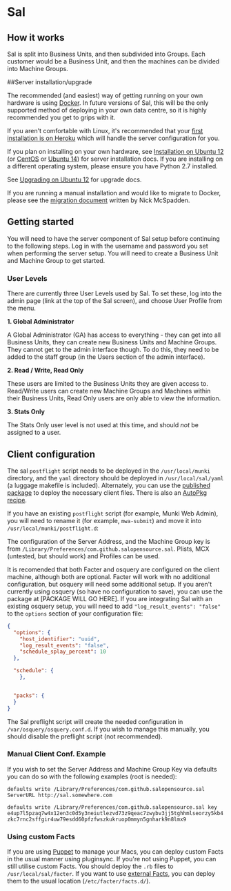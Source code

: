 # Sal

## How it works

Sal is split into Business Units, and then subdivided into Groups. Each customer would be a Business Unit, and then the machines can be divided into Machine Groups.

##Server installation/upgrade

The recommended (and easiest) way of getting running on your own hardware is using [Docker](https://github.com/salopensource/sal/blob/master/docs/Docker.md). In future versions of Sal, this will be the only supported method of deploying in your own data centre, so it is highly recommended you get to grips with it.

If you aren't comfortable with Linux, it's recommended that your [first installation is on Heroku](https://github.com/salopensource/sal/blob/master/docs/Deploying_on_Heroku.md) which will handle the server configuration for you.

If you plan on installing on your own hardware, see [Installation on Ubuntu 12](https://github.com/salopensource/sal/blob/master/docs/Installation_on_Ubuntu_12.md) (or [CentOS](https://github.com/salopensource/sal/blob/master/docs/Installation_on_CentOS6.md) or [Ubuntu 14](https://github.com/salopensource/sal/blob/master/docs/Installation_on_Ubuntu_14.md)) for server installation docs. If you are installing on a different operating system, please ensure you have Python 2.7 installed.

See [Upgrading on Ubuntu 12](https://github.com/salopensource/sal/blob/master/docs/Upgrading_on_Ubuntu_12.md) for upgrade docs.

If you are running a manual installation and would like to migrate to Docker, please see the [migration document](https://github.com/salopensource/sal/blob/master/docs/DockerMigration.md) written by Nick McSpadden.

## Getting started

You will need to have the server component of Sal setup before continuing to the following steps. Log in with the username and password you set when performing the server setup. You will need to create a Business Unit and Machine Group to get started.

### User Levels

There are currently three User Levels used by Sal. To set these, log into the admin page (link at the top of the Sal screen), and choose User Profile from the menu.

**1. Global Administrator**

A Global Administrator (GA) has access to everything - they can get into all Business Units, they can create new Business Units and Machine Groups. They cannot get to the admin interface though. To do this, they need to be added to the staff group (in the Users section of the admin interface).

**2. Read / Write, Read Only**

These users are limited to the Business Units they are given access to. Read/Write users can create new Machine Groups and Machines within their Business Units, Read Only users are only able to view the information.

**3. Stats Only**

The Stats Only user level is not used at this time, and should *not* be assigned to a user.

## Client configuration

The sal ``postflight`` script needs to be deployed in the ``/usr/local/munki`` directory, and the ``yaml`` directory should be deployed in ``/usr/local/sal/yaml`` (a luggage makefile is included). Alternately, you can use the [published package](https://github.com/salopensource/sal-scripts/releases/latest) to deploy the necessary client files. There is also an [AutoPkg recipe](https://github.com/autopkg/grahamgilbert-recipes/tree/master/Sal).

If you have an existing ``postflight`` script (for example, Munki Web Admin), you will need to rename it (for example, ``mwa-submit``) and move it into ``/usr/local/munki/postflight.d``:

The configuration of the Server Address, and the Machine Group key is from ``/Library/Preferences/com.github.salopensource.sal``. Plists, MCX (untested, but should work) and Profiles can be used.

It is recomended that both Facter and osquery are configured on the client machine, although both are optional. Facter will work with no additional configuration, but osquery will need some additional setup. If you aren't currently using osquery (so have no configuration to save), you can use the package at [PACKAGE WILL GO HERE]. If you are integrating Sal with an existing osquery setup, you will need to add ``"log_result_events": "false"`` to the ``options`` section of your configuration file:

``` json /var/osquery/osquery.conf
{
  "options": {
    "host_identifier": "uuid",
    "log_result_events": "false",
    "schedule_splay_percent": 10
  },

  "schedule": {
    },


  "packs": {
  }
}
```

The Sal preflight script will create the needed configuration in ``/var/osquery/osquery.conf.d``. If you wish to manage this manually, you should disable the preflight script (not recommended).

### Manual Client Conf. Example

If you wish to set the Server Address and Machine Group Key via defaults you can do so with the following examples (root is needed):

``defaults write /Library/Preferences/com.github.salopensource.sal ServerURL http://sal.somewhere.com``

``defaults write /Library/Preferences/com.github.salopensource.sal key e4up7l5pzaq7w4x12en3c0d5y3neiutlezvd73z9qeac7zwybv3jj5tghhmlseorzy5kb4zkc7rnc2sffgir4uw79esdd60pfzfwszkukruop0mmyn5gnhark9n8lmx9``

### Using custom Facts

If you are using [Puppet](http://puppetlabs.com) to manage your Macs, you can deploy custom Facts in the usual manner using pluginsync. If you're not using Puppet, you can still utilise custom Facts. You should deploy the ``.rb`` files to ``/usr/local/sal/facter``. If you want to use [external Facts](http://docs.puppetlabs.com/guides/custom_facts.html#external-facts), you can deploy them to the usual location (``/etc/facter/facts.d/``).
